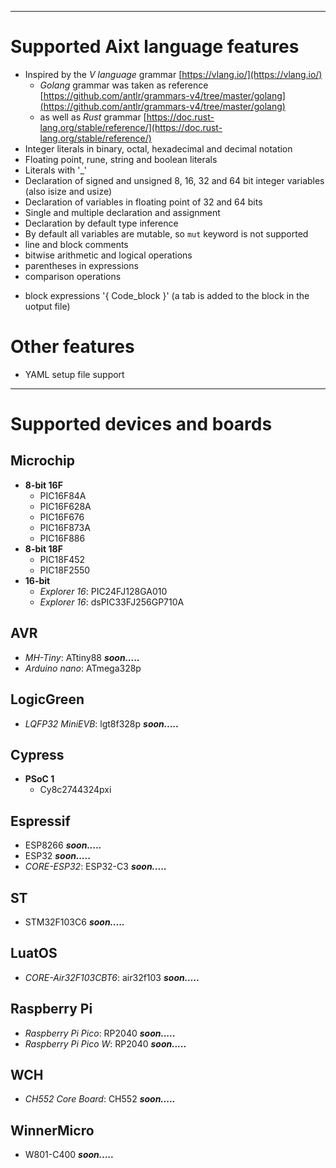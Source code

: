 
--------------------
# Supported Aixt language features

- Inspired by the _V language_ grammar [https://vlang.io/](https://vlang.io/)
    - _Golang_ grammar was taken as reference [https://github.com/antlr/grammars-v4/tree/master/golang](https://github.com/antlr/grammars-v4/tree/master/golang)
    - as well as _Rust_ grammar [https://doc.rust-lang.org/stable/reference/](https://doc.rust-lang.org/stable/reference/)
- Integer literals in binary, octal, hexadecimal and decimal notation
- Floating point, rune, string and boolean literals
- Literals with '_'
- Declaration of signed and unsigned 8, 16, 32 and 64 bit integer variables (also isize and usize)
- Declaration of variables in floating point of 32 and 64 bits
- Single and multiple declaration and assignment
- Declaration by default type inference
- By default all variables are mutable, so `mut` keyword is not supported 
- line and block comments
- bitwise arithmetic and logical operations
- parentheses in expressions
- comparison operations
<!-- - of compound operations '+=', etc. -->
- block expressions '{ Code_block }' (a tab is added to the block in the uotput file)
<!-- - function declarations and return values
- if-else statements, infinity for , for as while -->

# Other features

- YAML setup file support

----------------------------
# Supported devices and boards

## Microchip
- **8-bit 16F**
    - PIC16F84A
    - PIC16F628A
    - PIC16F676
    - PIC16F873A
    - PIC16F886
- **8-bit 18F**
    - PIC18F452
    - PIC18F2550
- **16-bit**
    - _Explorer 16_: PIC24FJ128GA010
    - _Explorer 16_: dsPIC33FJ256GP710A

## AVR
- _MH-Tiny_: ATtiny88 **_soon....._** 
- _Arduino nano_: ATmega328p

## LogicGreen 
- _LQFP32 MiniEVB_: lgt8f328p **_soon....._**

## Cypress

- **PSoC 1**
    - Cy8c2744324pxi

## Espressif
- ESP8266 **_soon....._**
- ESP32 **_soon....._**
- _CORE-ESP32_: ESP32-C3 **_soon....._**

## ST
- STM32F103C6 **_soon....._**

## LuatOS
- _CORE-Air32F103CBT6_: air32f103 **_soon....._**

## Raspberry Pi
- _Raspberry Pi Pico_: RP2040 **_soon....._**
- _Raspberry Pi Pico W_: RP2040 **_soon....._**

## WCH
- _CH552 Core Board_: CH552 **_soon....._**

## WinnerMicro
- W801-C400 **_soon....._**




